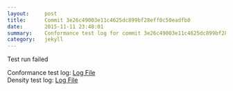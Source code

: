 ```yaml
---
layout:     post
title:      Commit 3e26c49003e11c4625dc899bf28eff0c50eadfb0
date:       2015-11-11 23:48:01
summary:    Conformance test log for commit 3e26c49003e11c4625dc899bf28eff0c50eadfb0.
category:   jekyll
---
```


Test run failed

Conformance test log: [Log File](http://s3-us-west-2.amazonaws.com/kraken-e2e-logs/conformance/kraken_3e26c49003e11c4625dc899bf28eff0c50eadfb0_conformance.log)   
Density test log: [Log File](http://s3-us-west-2.amazonaws.com/kraken-e2e-logs/conformance/kraken_3e26c49003e11c4625dc899bf28eff0c50eadfb0_density.log)    
